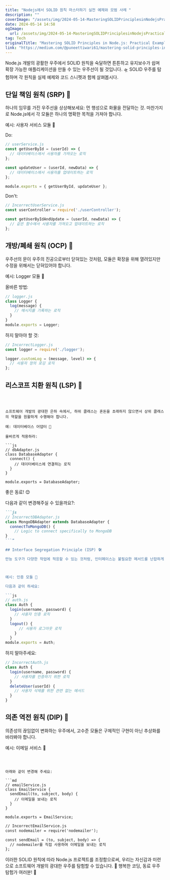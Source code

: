 ```yaml
---
title: "Nodejs에서 SOLID 원칙 마스터하기 실전 예제와 모범 사례 "
description: ""
coverImage: "/assets/img/2024-05-14-MasteringSOLIDPrinciplesinNodejsPracticalExamplesandBestPractices_0.png"
date: 2024-05-14 14:58
ogImage: 
  url: /assets/img/2024-05-14-MasteringSOLIDPrinciplesinNodejsPracticalExamplesandBestPractices_0.png
tag: Tech
originalTitle: "Mastering SOLID Principles in Node.js: Practical Examples and Best Practices 🚀"
link: "https://medium.com/@puneettiwari61/mastering-solid-principles-in-node-js-practical-examples-and-best-practices-712d065833d6"
---
```



Node.js 개발의 광활한 우주에서 SOLID 원칙을 숙달하면 튼튼하고 유지보수가 쉽며 확장 가능한 애플리케이션을 만들 수 있는 우주선이 될 것입니다. 🛸 SOLID 우주를 탐험하며 각 원칙을 실제 예제와 코드 스니펫과 함께 살펴봅시다.

## 단일 책임 원칙 (SRP) 🎯

하나의 임무를 가진 우주선을 상상해보세요: 먼 행성으로 화물을 전달하는 것. 마찬가지로 Node.js에서 각 모듈은 하나의 명확한 목적을 가져야 합니다.

예시: 사용자 서비스 모듈 🤖



Do:

```js
// userService.js
const getUserById = (userId) => {
  // 데이터베이스에서 사용자를 가져오는 로직
};

const updateUser = (userId, newData) => {
  // 데이터베이스에서 사용자를 업데이트하는 로직
};

module.exports = { getUserById, updateUser };
```

Don't:

```js
// IncorrectUserService.js
const userController = require('./userController');

const getUserByIdAndUpdate = (userId, newData) => {
  // 같은 함수에서 사용자를 가져오고 업데이트하는 로직
};
```



## 개방/폐쇄 원칙 (OCP) 🚪

우주선의 문이 우주의 진공으로부터 닫혀있는 것처럼, 모듈은 확장을 위해 열려있지만 수정을 위해서는 닫혀있어야 합니다.

예시: Logger 모듈 📝

올바른 방법:



```js
// logger.js
class Logger {
  log(message) {
    // 메시지를 기록하는 로직
  }
}
module.exports = Logger;
```

하지 말아야 할 것:

```js
// IncorrectLogger.js
const logger = require('./logger');

logger.customLog = (message, level) => {
  // 사용자 정의 로깅 로직
};
```

## 리스코프 치환 원칙 (LSP) 🧩
```



소프트웨어 개발의 광대한 은하 속에서, 하위 클래스는 혼돈을 초래하지 않으면서 상위 클래스의 역할을 원활하게 수행해야 합니다.

예: 데이터베이스 어댑터 📡

올바르게 적용하라:

```js
// dbAdapter.js
class DatabaseAdapter {
  connect() {
    // 데이터베이스에 연결하는 로직
  }
}

module.exports = DatabaseAdapter;
```



좋은 동료! 😊

다음과 같이 변경해주실 수 있을까요?:

```markdown
```js
// IncorrectDBAdapter.js
class MongoDBAdapter extends DatabaseAdapter {
  connectToMongoDB() {
    // Logic to connect specifically to MongoDB
}
```”

## Interface Segregation Principle (ISP) 🛠️

만능 도구가 다양한 작업에 적응할 수 있는 것처럼, 인터페이스는 불필요한 메서드를 난잡하게 늘리지 않고 특정 필요에 맞게 설계되어야 합니다.



예시: 인증 모듈 🔐

다음과 같이 하세요:

```js
// auth.js
class Auth {
  login(username, password) {
    // 사용자 인증 로직
  }
  logout() {
      // 사용자 로그아웃 로직
    }
  }
module.exports = Auth;
```

하지 말아주세요:



```js
// IncorrectAuth.js
class Auth {
  login(username, password) {
    // 사용자를 인증하기 위한 로직
  }
  deleteUser(userId) {
    // 사용자 삭제를 위한 관련 없는 메서드
  }
}
```

## 의존 역전 원칙 (DIP) 🔄

의존성의 끊임없이 변화하는 우주에서, 고수준 모듈은 구체적인 구현이 아닌 추상화를 바라봐야 합니다.

예시: 이메일 서비스 📧
```



아래와 같이 변경해 주세요:

```md
// emailService.js
class EmailService {
  sendEmail(to, subject, body) {
    // 이메일을 보내는 로직
  }
}

module.exports = EmailService;
```

```md
// IncorrectEmailService.js
const nodemailer = require('nodemailer');

const sendEmail = (to, subject, body) => {
  // nodemailer를 직접 사용하여 이메일을 보내는 로직
};
```



이러한 SOLID 원칙에 따라 Node.js 프로젝트를 조정함으로써, 우리는 자신감과 미련으로 소프트웨어 개발의 광대한 우주를 탐험할 수 있습니다. 🌌 행복한 코딩, 동료 우주 탐험가 여러분! 🚀